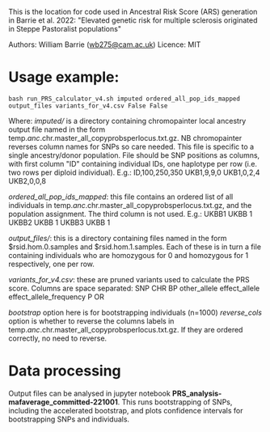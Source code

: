 This is the location for code used in Ancestral Risk Score (ARS) generation in Barrie et al. 2022: "Elevated genetic risk for multiple sclerosis originated in Steppe Pastoralist populations"

Authors: William Barrie (wb275@cam.ac.uk)
Licence: MIT


# Usage example:

```bash run_PRS_calculator_v4.sh imputed ordered_all_pop_ids_mapped output_files variants_for_v4.csv False False```

Where: 
*imputed/* is a directory containing chromopainter local ancestry output file named in the form temp.$anc.$chr.master_all_copyprobsperlocus.txt.gz. NB chromopainter reverses column names for SNPs so care needed. This file is specific to a single ancestry/donor population. File should be SNP positions as columns, with first column "ID" containing individual IDs, one haplotype per row (i.e. two rows per diploid individual). E.g.:
ID,100,250,350
UKB1,9,9,0
UKB1,0,2,4
UKB2,0,0,8

*ordered_all_pop_ids_mapped*: this file contains an ordered list of all individuals in temp.$anc.$chr.master_all_copyprobsperlocus.txt.gz, and the population assignment. The third column is not used. E.g.:
UKBB1 UKBB 1
UKBB2 UKBB 1
UKBB3 UKBB 1

*output_files/*: this is a directory containing files named in the form $rsid.hom.0.samples and $rsid.hom.1.samples. Each of these is in turn a file containing individuals who are homozygous for 0 and homozygous for 1 respectively, one per row. 

*variants_for_v4.csv*: these are pruned variants used to calculate the PRS score. Columns are space separated: SNP CHR BP other_allele effect_allele effect_allele_frequency P OR

*bootstrap* option here is for bootstrapping individuals (n=1000)
*reverse_cols* option is whether to reverse the columns labels in temp.$anc.$chr.master_all_copyprobsperlocus.txt.gz. If they are ordered correctly, no need to reverse. 

# Data processing
Output files can be analysed in jupyter notebook **PRS_analysis-mafaverage_committed-221001**. This runs bootstrapping of SNPs, including the accelerated bootstrap, and plots confidence intervals for bootstrapping SNPs and individuals. 
